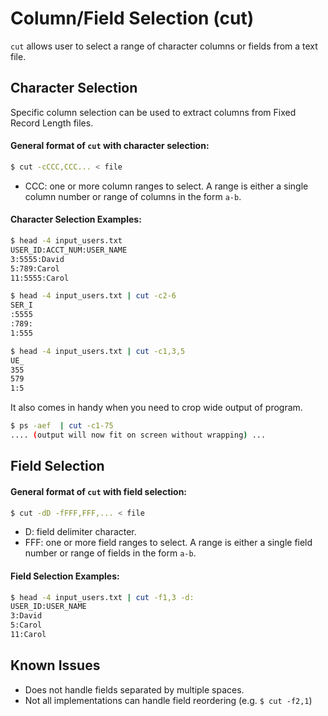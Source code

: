 # Column/Field Selection (cut)

`cut` allows user to select a range of character columns or fields from a text file.

## Character Selection
Specific column selection can be used to extract columns from Fixed Record Length files.

#### General format of `cut` with character selection:
```bash
$ cut -cCCC,CCC... < file
```
* CCC: one or more column ranges to select.  A range is either a single column number or range of columns in the form `a-b`.

#### Character Selection Examples:
```bash
$ head -4 input_users.txt
USER_ID:ACCT_NUM:USER_NAME
3:5555:David
5:789:Carol
11:5555:Carol

$ head -4 input_users.txt | cut -c2-6
SER_I
:5555
:789:
1:555

$ head -4 input_users.txt | cut -c1,3,5
UE_
355
579
1:5
```
It also comes in handy when you need to crop wide output of program.
```bash
$ ps -aef  | cut -c1-75
.... (output will now fit on screen without wrapping) ...
```

## Field Selection
#### General format of `cut` with field selection:
```bash
$ cut -dD -fFFF,FFF,... < file
```
* D: field delimiter character.
* FFF: one or more field ranges to select.  A range is either a single field number or range of fields in the form `a-b`.

#### Field Selection Examples:
```bash
$ head -4 input_users.txt | cut -f1,3 -d:
USER_ID:USER_NAME
3:David
5:Carol
11:Carol
```

## Known Issues
* Does not handle fields separated by multiple spaces.
* Not all implementations can handle field reordering (e.g. `$ cut -f2,1`)
